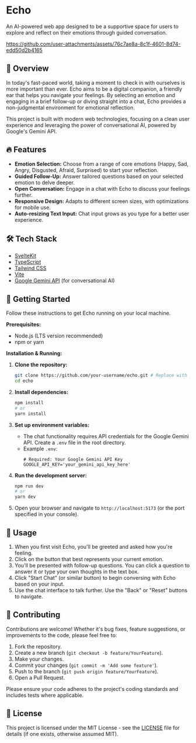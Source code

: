 # Echo

An AI-powered web app designed to be a supportive space for users to explore and reflect on their emotions through guided conversation.

https://github.com/user-attachments/assets/76c7ae8a-8c1f-4601-8d74-edd50d2b4165

## 🧭 Overview

In today's fast-paced world, taking a moment to check in with ourselves is more important than ever. Echo aims to be a digital companion, a friendly ear that helps you navigate your feelings. By selecting an emotion and engaging in a brief follow-up or diving straight into a chat, Echo provides a non-judgmental environment for emotional reflection.

This project is built with modern web technologies, focusing on a clean user experience and leveraging the power of conversational AI, powered by Google's Gemini API.

## 🔥 Features

*   **Emotion Selection:** Choose from a range of core emotions (Happy, Sad, Angry, Disgusted, Afraid, Surprised) to start your reflection.
*   **Guided Follow-Up:** Answer tailored questions based on your selected emotion to delve deeper.
*   **Open Conversation:** Engage in a chat with Echo to discuss your feelings further.
*   **Responsive Design:** Adapts to different screen sizes, with optimizations for mobile use.
*   **Auto-resizing Text Input:** Chat input grows as you type for a better user experience.

## 🛠️ Tech Stack

*   [SvelteKit](https://kit.svelte.dev/)
*   [TypeScript](https://www.typescriptlang.org/)
*   [Tailwind CSS](https://tailwindcss.com/)
*   [Vite](https://vitejs.dev/)
*   [Google Gemini API](https://ai.google.dev/) (for conversational AI)

## 🚀 Getting Started

Follow these instructions to get Echo running on your local machine.

**Prerequisites:**

*   Node.js (LTS version recommended)
*   npm or yarn

**Installation & Running:**

1.  **Clone the repository:**
    ```bash
    git clone https://github.com/your-username/echo.git # Replace with your repo URL
    cd echo
    ```

2.  **Install dependencies:**
    ```bash
    npm install
    # or
    yarn install
    ```

3.  **Set up environment variables:**
    *   The chat functionality requires API credentials for the Google Gemini API. Create a `.env` file in the root directory.
    *   Example `.env`:
        ```dotenv
        # Required: Your Google Gemini API Key
        GOOGLE_API_KEY='your_gemini_api_key_here'
        ```

4.  **Run the development server:**
    ```bash
    npm run dev
    # or
    yarn dev
    ```

5.  Open your browser and navigate to `http://localhost:5173` (or the port specified in your console).

## 💬 Usage

1.  When you first visit Echo, you'll be greeted and asked how you're feeling.
2.  Click on the button that best represents your current emotion.
3.  You'll be presented with follow-up questions. You can click a question to answer it or type your own thoughts in the text box.
4.  Click "Start Chat" (or similar button) to begin conversing with Echo based on your input.
5.  Use the chat interface to talk further. Use the "Back" or "Reset" buttons to navigate.

## 🤝 Contributing

Contributions are welcome! Whether it's bug fixes, feature suggestions, or improvements to the code, please feel free to:

1.  Fork the repository.
2.  Create a new branch (`git checkout -b feature/YourFeature`).
3.  Make your changes.
4.  Commit your changes (`git commit -m 'Add some feature'`).
5.  Push to the branch (`git push origin feature/YourFeature`).
6.  Open a Pull Request.

Please ensure your code adheres to the project's coding standards and includes tests where applicable.

## 📄 License

This project is licensed under the MIT License - see the [LICENSE](LICENSE) file for details (if one exists, otherwise assumed MIT).

